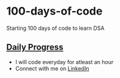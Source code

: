 # 100-days-of-code
Starting 100 days of code to learn DSA

## [Daily Progress](log.md)

* I will code everyday for atleast an hour
* Connect with me on [LinkedIn](https://www.linkedin.com/in/akansha-sakhre-21428b1ba/)

